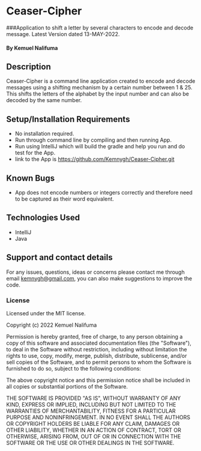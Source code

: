 # Ceaser-Cipher
###Application to shift a letter by several characters to encode and decode message. Latest Version dated 13-MAY-2022.


#### By Kemuel Nalifuma

## Description
Ceaser-Cipher is a command line application created to encode and decode messages using a shifting mechanism by a certain
number between 1 & 25. This shifts the letters of the alphabet by the input number and can also be decoded by the
same number.

## Setup/Installation Requirements
* No installation required.
* Run through command line by compiling and then running App.
* Run using IntelliJ which will build the gradle and help you run and do test for the App.
* link to the App is https://github.com/Kemnygh/Ceaser-Cipher.git


## Known Bugs
* App does not encode numbers or integers correctly and therefore need to be captured as their word equivalent.

## Technologies Used
* IntelliJ
* Java

## Support and contact details
For any issues, questions, ideas or concerns please contact me through email kemnygh@gmail.com, you can also make suggestions to improve the code.

### License
Licensed under the MIT license.

Copyright (c) 2022 Kemuel Nalifuma

Permission is hereby granted, free of charge, to any person obtaining a copy
of this software and associated documentation files (the "Software"), to deal
in the Software without restriction, including without limitation the rights
to use, copy, modify, merge, publish, distribute, sublicense, and/or sell
copies of the Software, and to permit persons to whom the Software is
furnished to do so, subject to the following conditions:

The above copyright notice and this permission notice shall be included in all
copies or substantial portions of the Software.

THE SOFTWARE IS PROVIDED "AS IS", WITHOUT WARRANTY OF ANY KIND, EXPRESS OR
IMPLIED, INCLUDING BUT NOT LIMITED TO THE WARRANTIES OF MERCHANTABILITY,
FITNESS FOR A PARTICULAR PURPOSE AND NONINFRINGEMENT. IN NO EVENT SHALL THE
AUTHORS OR COPYRIGHT HOLDERS BE LIABLE FOR ANY CLAIM, DAMAGES OR OTHER
LIABILITY, WHETHER IN AN ACTION OF CONTRACT, TORT OR OTHERWISE, ARISING FROM,
OUT OF OR IN CONNECTION WITH THE SOFTWARE OR THE USE OR OTHER DEALINGS IN THE
SOFTWARE.
